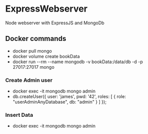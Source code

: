 # ExpressWebserver
Node webserver with ExpressJS and MongoDb

## Docker commands
* docker pull mongo
* docker volume create bookData
* docker run --rm --name mongodb -v bookData:/data/db -d -p 27017:27017 mongo

### Create Admin user
* docker exec -it mongodb mongo admin
* db.createUser({ user: 'james', pwd: '42', roles: [ { role: "userAdminAnyDatabase", db: "admin" } ] });

### Insert Data
* docker exec -it mongodb mongo admin